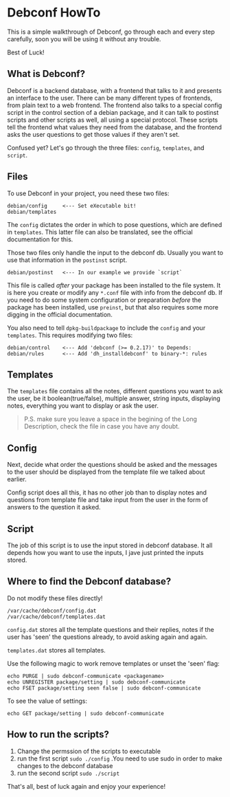 Debconf HowTo
=============

This is a simple walkthrough of Debconf, go through each and every step
carefully, soon you will be using it without any trouble.

Best of Luck!


What is Debconf?
----------------

Debconf is a backend database, with a frontend that talks to it and
presents an interface to the user.  There can be many different types of
frontends, from plain text to a web frontend.  The frontend also talks
to a special config script in the control section of a debian package,
and it can talk to postinst scripts and other scripts as well, all using
a special protocol.  These scripts tell the frontend what values they
need from the database, and the frontend asks the user questions to get
those values if they aren't set.

Confused yet?  Let's go through the three files: `config`, `templates`,
and `script`.


Files
-----

To use Debconf in your project, you need these two files:

    debian/config     <--- Set eXecutable bit!
    debian/templates

The `config` dictates the order in which to pose questions, which are
defined in `templates`.  This latter file can also be translated, see
the official documentation for this.

Those two files only handle the input to the debconf db.  Usually you
want to use that information in the `postinst` script.

    debian/postinst   <--- In our example we provide `script`

This file is called *after* your package has been installed to the file
system.  It is here you create or modify any `*.conf` file with info
from the debconf db.  If you need to do some system configuration or
preparation *before* the package has been installed, use `preinst`, but
that also requires some more digging in the official documentation.

You also need to tell `dpkg-buildpackage` to include the `config` and
your `templates`.  This requires modifying two files:

    debian/control    <--- Add 'debconf (>= 0.2.17)' to Depends:
    debian/rules      <--- Add 'dh_installdebconf' to binary-*: rules


Templates
---------

The `templates` file contains all the notes, different questions you
want to ask the user, be it boolean(true/false), multiple answer, string
inputs, displaying notes, everything you want to display or ask the
user.

> P.S. make sure you leave a space in the begining of the Long
> Description, check the file in case you have any doubt.


Config
------

Next, decide what order the questions should be asked and the messages
to the user should be displayed from the template file we talked about
earlier.

Config script does all this, it has no other job than to display notes
and questions from template file and take input from the user in the
form of answers to the question it asked.


Script
------

The job of this script is to use the input stored in debconf
database. It all depends how you want to use the inputs, I jave just
printed the inputs stored.


Where to find the Debconf database?
-----------------------------------

Do not modify these files directly!

    /var/cache/debconf/config.dat
    /var/cache/debconf/templates.dat

`config.dat` stores all the template questions and their replies, notes
if the user has 'seen' the questions already, to avoid asking again and
again.

`templates.dat` stores all templates.

Use the following magic to work remove templates or unset the 'seen'
flag:

    echo PURGE | sudo debconf-communicate <packagename>
    echo UNREGISTER package/setting | sudo debconf-communicate
    echo FSET package/setting seen false | sudo debconf-communicate

To see the value of settings:

    echo GET package/setting | sudo debconf-communicate


How to run the scripts?
-----------------------

1. Change the permssion of the scripts to executable
2. run the first script `sudo ./config` .You need to use sudo in order
   to make changes to the debconf database
3. run the second script `sudo ./script`

That's all, best of luck again and enjoy your experience!
